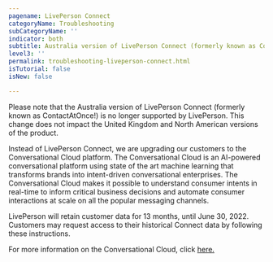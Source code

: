 ```yaml
---
pagename: LivePerson Connect
categoryName: Troubleshooting
subCategoryName: ''
indicator: both
subtitle: Australia version of LivePerson Connect (formerly known as ContactAtOnce!) is no longer supported by LivePerson
level3: ''
permalink: troubleshooting-liveperson-connect.html
isTutorial: false
isNew: false

---
```

Please note that the Australia version of LivePerson Connect (formerly known as ContactAtOnce!) is no longer supported by LivePerson.  This change does not impact the United Kingdom and North American versions of the product.  

Instead of LivePerson Connect, we are upgrading our customers to the Conversational Cloud platform. The Conversational Cloud is an AI-powered conversational platform using state of the art machine learning that transforms brands into intent-driven conversational enterprises. The Conversational Cloud makes it possible to understand consumer intents in real-time to inform critical business decisions and automate consumer interactions at scale on all the popular messaging channels. 

LivePerson will retain customer data for 13 months, until June 30, 2022. Customers may request access to their historical Connect data by following these instructions.

For more information on the Conversational Cloud, click [here.](https://knowledge.liveperson.com/getting-started-the-liveperson-conversational-cloud.html)
